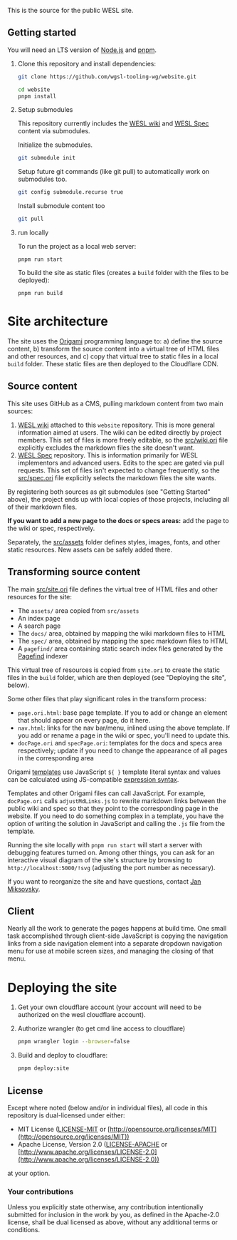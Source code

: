 This is the source for the public WESL site.

## Getting started

You will need an LTS version of [Node.js](https://nodejs.org) and [pnpm](https://pnpm.io/installation).

1. Clone this repository and install dependencies:

   ```sh
   git clone https://github.com/wgsl-tooling-wg/website.git
   ```

   ```sh
   cd website
   pnpm install
   ```

1. Setup submodules

   This repository currently includes the
   [WESL wiki](https://github.com/wgsl-tooling-wg/website/wiki) and
   [WESL Spec](https://github.com/wgsl-tooling-wg/wesl-spec) content via submodules.

   Initialize the submodules.

   ```sh
   git submodule init
   ```

   Setup future git commands (like git pull) to automatically work on submodules too.

   ```sh
   git config submodule.recurse true
   ```

   Install submodule content too

   ```sh
   git pull
   ```

1. run locally

   To run the project as a local web server:

   ```console
   pnpm run start
   ```

   To build the site as static files
   (creates a `build` folder with the files to be deployed):

   ```console
   pnpm run build
   ```

# Site architecture

The site uses the [Origami](https://weborigami.org) programming language to: a) define the source content, b) transform the source content into a virtual tree of HTML files and other resources, and c) copy that virtual tree to static files in a local `build` folder. These static files are then deployed to the Cloudflare CDN.

## Source content

This site uses GitHub as a CMS, pulling markdown content from two main sources:

1. [WESL wiki](https://github.com/wgsl-tooling-wg/website/wiki) attached to this `website` repository. This is more general information aimed at users. The wiki can be edited directly by project members. This set of files is more freely editable, so the [src/wiki.ori](./src/wiki.ori) file explicitly excludes the markdown files the site doesn't want.
1. [WESL Spec](https://github.com/wgsl-tooling-wg/wesl-spec) repository. This is information primarily for WESL implementors and advanced users. Edits to the spec are gated via pull requests. This set of files isn't expected to change frequently, so the [src/spec.ori](./src/spec.ori) file explicitly selects the markdown files the site wants.

By registering both sources as git submodules (see "Getting Started" above), the project ends up with local copies of those projects, including all of their markdown files.

**If you want to add a new page to the docs or specs areas:** add the page to the wiki or spec, respectively.

Separately, the [src/assets](./src/assets) folder defines styles, images, fonts, and other static resources. New assets can be safely added there.

## Transforming source content

The main [src/site.ori](./src/site.ori) file defines the virtual tree of HTML files and other resources for the site:

- The `assets/` area copied from `src/assets`
- An index page
- A search page
- The `docs/` area, obtained by mapping the wiki markdown files to HTML
- The `spec/` area, obtained by mapping the spec markdown files to HTML
- A `pagefind/` area containing static search index files generated by the [Pagefind](https://pagefind.app) indexer

This virtual tree of resources is copied from `site.ori` to create the static files in the `build` folder, which are then deployed (see "Deploying the site", below).

Some other files that play significant roles in the transform process:

- `page.ori.html`: base page template. If you to add or change an element that should appear on every page, do it here.
- `nav.html`: links for the nav bar/menu, inlined using the above template. If you add or rename a page in the wiki or spec, you'll need to update this.
- `docPage.ori` and `specPage.ori`: templates for the docs and specs area respectively; update if you need to change the appearance of all pages in the corresponding area

Origami [templates](https://weborigami.org/language/templates) use JavaScript `${ }` template literal syntax and values can be calculated using JS-compatible [expression syntax](https://weborigami.org/language/syntax).

Templates and other Origami files can call JavaScript. For example, `docPage.ori` calls `adjustMdLinks.js` to rewrite markdown links between the public wiki and spec so that they point to the corresponding page in the website. If you need to do something complex in a template, you have the option of writing the solution in JavaScript and calling the `.js` file from the template.

Running the site locally with `pnpm run start` will start a server with debugging features turned on. Among other things, you can ask for an interactive visual diagram of the site's structure by browsing to `http://localhost:5000/!svg` (adjusting the port number as necessary).

If you want to reorganize the site and have questions, contact [Jan Miksovsky](https://jan.miksovsky.com/contact.html).

## Client

Nearly all the work to generate the pages happens at build time. One small task accomplished through client-side JavaScript is copying the navigation links from a side navigation element into a separate dropdown navigation menu for use at mobile screen sizes, and managing the closing of that menu.

# Deploying the site

1. Get your own cloudflare account (your account will need to be authorized on the wesl cloudflare account).
1. Authorize wrangler (to get cmd line access to cloudflare)

   ```sh
   pnpm wrangler login --browser=false
   ```

1. Build and deploy to cloudflare:

   ```sh
   pnpm deploy:site
   ```

## License

Except where noted (below and/or in individual files), all code in this repository is dual-licensed under either:

- MIT License ([LICENSE-MIT](LICENSE-MIT) or [http://opensource.org/licenses/MIT](http://opensource.org/licenses/MIT))
- Apache License, Version 2.0 ([LICENSE-APACHE](LICENSE-APACHE) or [http://www.apache.org/licenses/LICENSE-2.0](http://www.apache.org/licenses/LICENSE-2.0))

at your option.

### Your contributions

Unless you explicitly state otherwise,
any contribution intentionally submitted for inclusion in the work by you,
as defined in the Apache-2.0 license,
shall be dual licensed as above,
without any additional terms or conditions.
